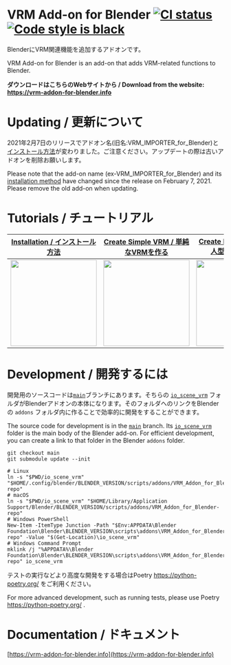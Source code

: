 # VRM Add-on for Blender <a href="https://github.com/saturday06/VRM_Addon_for_Blender/actions"><img alt="CI status" src="https://github.com/saturday06/VRM_Addon_for_Blender/actions/workflows/test.yml/badge.svg?branch=main"></a> <a href="https://github.com/psf/black"><img alt="Code style is black" src="https://img.shields.io/badge/code%20style-black-000000.svg"></a>

BlenderにVRM関連機能を追加するアドオンです。

VRM Add-on for Blender is an add-on that adds VRM-related functions to Blender.

<strong>ダウンロードはこちらのWebサイトから / Download from the website: https://vrm-addon-for-blender.info</strong>

# Updating / 更新について

2021年2月7日のリリースでアドオン名(旧名:VRM_IMPORTER_for_Blender)と[インストール方法](https://vrm-addon-for-blender.info/en/installation?locale_redirection)が変わりました。ご注意ください。アップデートの際は古いアドオンを削除お願いします。

Please note that the add-on name (ex-VRM_IMPORTER_for_Blender) and its [installation method](https://vrm-addon-for-blender.info/en/installation?locale_redirection) have changed since the release on February 7, 2021. Please remove the old add-on when updating.

# Tutorials / チュートリアル

| [Installation / インストール方法](https://vrm-addon-for-blender.info/en/installation?locale_redirection) | [Create Simple VRM / 単純なVRMを作る](https://vrm-addon-for-blender.info/en/create-simple-vrm-from-scratch?locale_redirection) | [Create Humanoid VRM / 人型のVRMを作る](https://vrm-addon-for-blender.info/en/create-humanoid-vrm-from-scratch?locale_redirection) |
| :---: | :---: | :---: |
| <a href="https://vrm-addon-for-blender.info/en/installation?locale_redirection"><img width="200" src="https://vrm-addon-for-blender.info/en/images/installation.png"></a> | <a href="https://vrm-addon-for-blender.info/en/create-simple-vrm-from-scratch?locale_redirection"><img width="200" src="https://vrm-addon-for-blender.info/images/simple.gif"></a> | <a href="https://vrm-addon-for-blender.info/en/create-humanoid-vrm-from-scratch?locale_redirection"><img width="200" src="https://vrm-addon-for-blender.info/images/humanoid.gif"></a> |

# Development / 開発するには

開発用のソースコードは<a href="https://github.com/saturday06/VRM_Addon_for_Blender/tree/main">`main`</a>ブランチにあります。そちらの <a href="https://github.com/saturday06/VRM_Addon_for_Blender/tree/main/io_scene_vrm">`io_scene_vrm`</a> フォルダがBlenderアドオンの本体になります。そのフォルダへのリンクをBlenderの `addons` フォルダ内に作ることで効率的に開発をすることができます。

The source code for development is in the <a href="https://github.com/saturday06/VRM_Addon_for_Blender/tree/main">`main`</a> branch. Its <a href="https://github.com/saturday06/VRM_Addon_for_Blender/tree/main/io_scene_vrm">`io_scene_vrm`</a> folder is the main body of the Blender add-on. For efficient development, you can create a link to that folder in the Blender `addons` folder.

```
git checkout main
git submodule update --init

# Linux
ln -s "$PWD/io_scene_vrm" "$HOME/.config/blender/BLENDER_VERSION/scripts/addons/VRM_Addon_for_Blender-repo"
# macOS
ln -s "$PWD/io_scene_vrm" "$HOME/Library/Application Support/Blender/BLENDER_VERSION/scripts/addons/VRM_Addon_for_Blender-repo"
# Windows PowerShell
New-Item -ItemType Junction -Path "$Env:APPDATA\Blender Foundation\Blender\BLENDER_VERSION\scripts\addons\VRM_Addon_for_Blender-repo" -Value "$(Get-Location)\io_scene_vrm"
# Windows Command Prompt
mklink /j "%APPDATA%\Blender Foundation\Blender\BLENDER_VERSION\scripts\addons\VRM_Addon_for_Blender-repo" io_scene_vrm
```

テストの実行などより高度な開発をする場合はPoetry https://python-poetry.org/ をご利用ください。

For more advanced development, such as running tests, please use Poetry https://python-poetry.org/ .

# Documentation / ドキュメント

[https://vrm-addon-for-blender.info](https://vrm-addon-for-blender.info)
